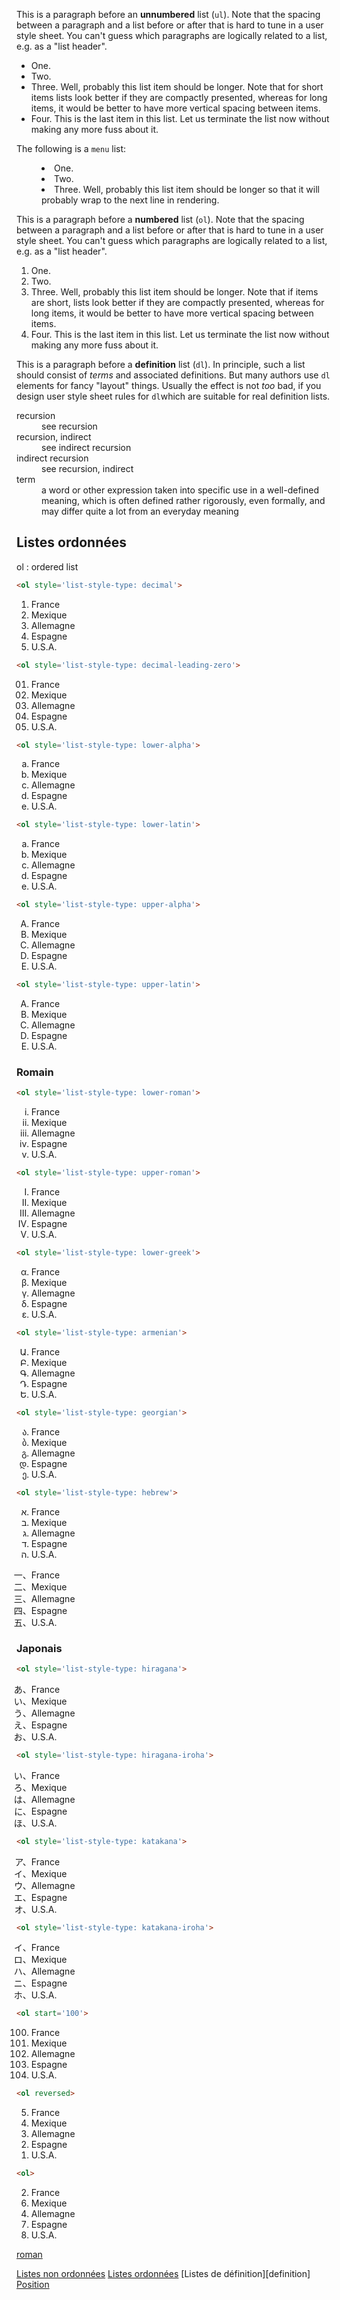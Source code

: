 
<p>This is a paragraph before an <strong>unnumbered</strong> list (<code>ul</code>). Note that the spacing between a paragraph and a list before or after that is hard to tune in a user style sheet. You can't guess which paragraphs are logically related to a list, e.g. as a "list header".</p>
<ul>
<li>One.</li>
<li>Two.</li>
<li>Three. Well, probably this list item should be longer. Note that for short items lists look better if they are compactly presented, whereas for long items, it would be better to have more vertical spacing between items.</li>
<li>Four. This is the last item in this list. Let us terminate the list now without making any more fuss about it.</li>
</ul>

<p>The following is a <code>menu</code> list:</p>

<menu>
<li>One.</li>
<li>Two.</li>
<li>Three. Well, probably this list item should be longer so that it will probably wrap to the next line in rendering.</li>
</menu>


<p>This is a paragraph before a <strong>numbered</strong> list (<code>ol</code>). Note that the spacing between a paragraph and a list before or after that is hard to tune in a user style sheet. You can't guess which paragraphs are logically related to a list, e.g. as a "list header".</p>
<ol>
<li>One.</li>
<li>Two.</li>
<li>Three. Well, probably this list item should be longer. Note that if items are short, lists look better if they are compactly presented, whereas for long items, it would be better to have more vertical spacing between items.</li>
<li>Four. This is the last item in this list. Let us terminate the list now without making any more fuss about it.</li>
</ol>

<p>This is a paragraph before a <strong>definition</strong> list (<code>dl</code>). In principle, such a list should consist of <em>terms</em> and associated definitions. But many authors use <code>dl</code> elements for fancy "layout" things. Usually the effect is not <em>too</em> bad, if you design user style sheet rules for <code>dl</code>which are suitable for real definition lists.</p>
<dl><dt>recursion</dt><dd>see recursion</dd><dt>recursion, indirect</dt><dd>see indirect recursion</dd><dt>indirect recursion</dt><dd>see recursion, indirect</dd><dt>term</dt><dd>a word or other expression taken into specific use in a well-defined meaning, which is often defined rather rigorously, even formally, and may differ quite a lot from an everyday meaning</dd></dl>




<h2>Listes ordonnées</h2>

<p>ol : ordered list</p>

```html
<ol style='list-style-type: decimal'>
```

<ol style="list-style-type: decimal;">
  <li>France</li>
  <li>Mexique</li>
  <li>Allemagne</li>
  <li>Espagne</li>
  <li>U.S.A.</li>
</ol>

```html
<ol style='list-style-type: decimal-leading-zero'>
```

<ol style="list-style-type: decimal-leading-zero;">
  <li>France</li>
  <li>Mexique</li>
  <li>Allemagne</li>
  <li>Espagne</li>
  <li>U.S.A.</li>
</ol>

```html
<ol style='list-style-type: lower-alpha'>
```

<ol style="list-style-type: lower-alpha;">
  <li>France</li>
  <li>Mexique</li>
  <li>Allemagne</li>
  <li>Espagne</li>
  <li>U.S.A.</li>
</ol>

```html
<ol style='list-style-type: lower-latin'>
```

<ol style="list-style-type: lower-latin;">
  <li>France</li>
  <li>Mexique</li>
  <li>Allemagne</li>
  <li>Espagne</li>
  <li>U.S.A.</li>
</ol>

```html
<ol style='list-style-type: upper-alpha'>
```

<ol style="list-style-type: upper-alpha;">
  <li>France</li>
  <li>Mexique</li>
  <li>Allemagne</li>
  <li>Espagne</li>
  <li>U.S.A.</li>
</ol>

```html
<ol style='list-style-type: upper-latin'>
```

<ol style="list-style-type: upper-latin;">
  <li>France</li>
  <li>Mexique</li>
  <li>Allemagne</li>
  <li>Espagne</li>
  <li>U.S.A.</li>
</ol>

<h3>Romain</h3>

```html
<ol style='list-style-type: lower-roman'>
```

<ol style="list-style-type: lower-roman;">
  <li>France</li>
  <li>Mexique</li>
  <li>Allemagne</li>
  <li>Espagne</li>
  <li>U.S.A.</li>
</ol>

```html
<ol style='list-style-type: upper-roman'>
```

<ol style="list-style-type: upper-roman;">
  <li>France</li>
  <li>Mexique</li>
  <li>Allemagne</li>
  <li>Espagne</li>
  <li>U.S.A.</li>
</ol>

```html
<ol style='list-style-type: lower-greek'>
```

<ol style="list-style-type: lower-greek;">
  <li>France</li>
  <li>Mexique</li>
  <li>Allemagne</li>
  <li>Espagne</li>
  <li>U.S.A.</li>
</ol>

```html
<ol style='list-style-type: armenian'>
```

<ol style="list-style-type: armenian;">
  <li>France</li>
  <li>Mexique</li>
  <li>Allemagne</li>
  <li>Espagne</li>
  <li>U.S.A.</li>
</ol>

```html
<ol style='list-style-type: georgian'>
```

<ol style="list-style-type: georgian;">
<li>France</li>
<li>Mexique</li>
<li>Allemagne</li>
<li>Espagne</li>
<li>U.S.A.</li>
</ol>

```html
<ol style='list-style-type: hebrew'>
```

<ol style="list-style-type: hebrew;">
<li>France</li>
<li>Mexique</li>
<li>Allemagne</li>
<li>Espagne</li>
<li>U.S.A.</li>
</ol>

<ol style="list-style-type: cjk-ideographic;">
<li>France</li>
<li>Mexique</li>
<li>Allemagne</li>
<li>Espagne</li>
<li>U.S.A.</li>
</ol>

<h3>Japonais</h3>

```html
<ol style='list-style-type: hiragana'>
```

<ol style="list-style-type: hiragana">
  <li>France</li>
  <li>Mexique</li>
  <li>Allemagne</li>
  <li>Espagne</li>
  <li>U.S.A.</li>
</ol>

```html
<ol style='list-style-type: hiragana-iroha'>
```

<ol style="list-style-type: hiragana-iroha">
  <li>France</li>
  <li>Mexique</li>
  <li>Allemagne</li>
  <li>Espagne</li>
  <li>U.S.A.</li>
</ol>

```html
<ol style='list-style-type: katakana'>
```

<ol style="list-style-type: katakana">
  <li>France</li>
  <li>Mexique</li>
  <li>Allemagne</li>
  <li>Espagne</li>
  <li>U.S.A.</li>
</ol>

```html
<ol style='list-style-type: katakana-iroha'>
```

<ol style="list-style-type: katakana-iroha">
  <li>France</li>
  <li>Mexique</li>
  <li>Allemagne</li>
  <li>Espagne</li>
  <li>U.S.A.</li>
</ol>

```html
<ol start='100'>
```

<ol start='100'>
  <li>France</li>
  <li>Mexique</li>
  <li>Allemagne</li>
  <li>Espagne</li>
  <li>U.S.A.</li>
</ol>

```html
<ol reversed>
```

<ol reversed>
  <li>France</li>
  <li>Mexique</li>
  <li>Allemagne</li>
  <li>Espagne</li>
  <li>U.S.A.</li>
</ol>

```html
<ol>
```

<ol>
  <li value='2'>France</li>
  <li value='6'>Mexique</li>
  <li value='4'>Allemagne</li>
  <li value='7'>Espagne</li>
  <li>U.S.A.</li>
</ol>

<a href="listes/liste-ord-roman">roman</a>


[Listes non ordonnées](liste-non-ordonnée)
[Listes ordonnées](liste-ordonnee.html)
[Listes de définition][definition]
[Position](position)
